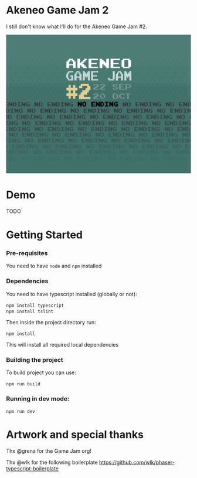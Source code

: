 # Akeneo Game Jam 2

I still don't know what I'll do for the Akeneo Game Jam #2.

![Image of GameJam](doc/game-jam-2.gif)

# Demo

TODO

# Getting Started

### Pre-requisites

You need to have `node` and `npm` installed

### Dependencies

You need to have typescript installed (globally or not):
```
npm install typescript
npm install tslint
```

Then inside the project directory run:
```
npm install
```

This will install all required local dependencies

### Building the project

To build project you can use:

```
npm run build
```

### Running in dev mode:

```
npm run dev
```

# Artwork and special thanks

Thx @grena for the Game Jam org!

Thx @wlk for the following boilerplate https://github.com/wlk/phaser-typescript-boilerplate
